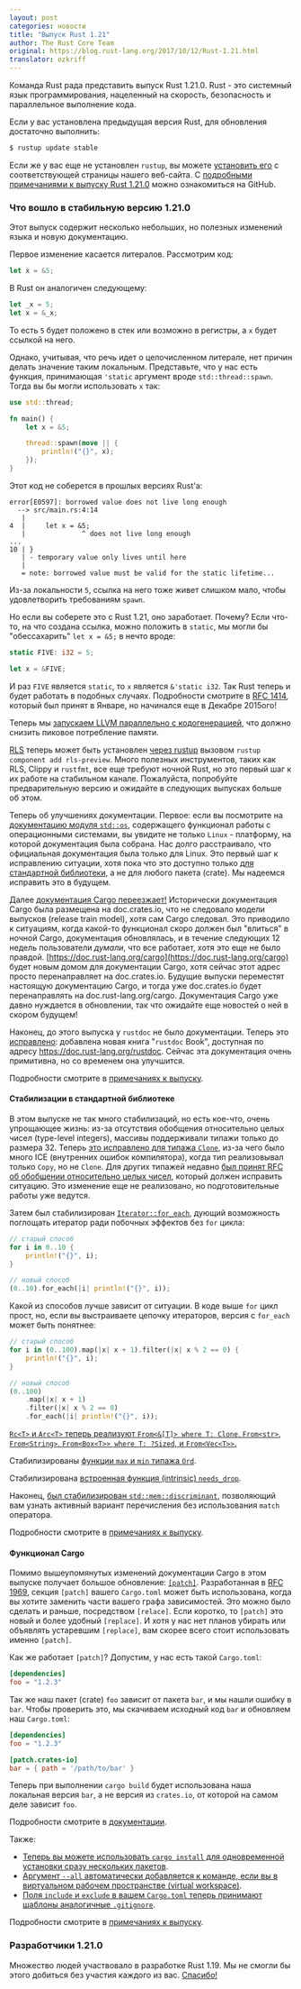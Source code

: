 ```yaml
---
layout: post
categories: новости
title: "Выпуск Rust 1.21"
author: The Rust Core Team
original: https://blog.rust-lang.org/2017/10/12/Rust-1.21.html
translator: ozkriff
---
```


Команда Rust рада представить выпуск Rust 1.21.0.
Rust - это системный язык программирования, нацеленный на скорость,
безопасность и параллельное выполнение кода.

Если у вас установлена предыдущая версия Rust, для обновления достаточно выполнить:

```bash
$ rustup update stable
```

Если же у вас еще не установлен `rustup`, вы можете [установить его][install]
с соответствующей страницы нашего веб-сайта.
С [подробными примечаниями к выпуску Rust 1.21.0][notes] можно ознакомиться на GitHub.

[install]: https://www.rust-lang.org/install.html
[notes]: https://github.com/rust-lang/rust/blob/master/RELEASES.md#version-1210-2017-10-12


### Что вошло в стабильную версию 1.21.0

Этот выпуск содержит несколько небольших, но полезных изменений языка и новую документацию.

Первое изменение касается литералов. Рассмотрим код:

```rust
let x = &5;
```

В Rust он аналогичен следующему:

```rust
let _x = 5;
let x = &_x;
```

То есть `5` будет положено в стек или возможно в регистры,
а `x` будет ссылкой на него.

Однако, учитывая, что речь идет о целочисленном литерале,
нет причин делать значение таким локальным.
Представьте, что у нас есть функция, принимающая `'static` аргумент
вроде `std::thread::spawn`.
Тогда вы бы могли использовать `x` так:

```rust
use std::thread;

fn main() {
    let x = &5;

    thread::spawn(move || {
        println!("{}", x);
    });
}
```

<!--cut-->

Этот код не соберется в прошлых версиях Rust'а:

```text
error[E0597]: borrowed value does not live long enough
  --> src/main.rs:4:14
   |
4  |     let x = &5;
   |              ^ does not live long enough
...
10 | }
   | - temporary value only lives until here
   |
   = note: borrowed value must be valid for the static lifetime...
```

Из-за локальности `5`, ссылка на него тоже живет слишком мало,
чтобы удовлетворить требованиям `spawn`.

Но если вы соберете это с Rust 1.21, оно заработает. Почему?
Если что-то, на что создана ссылка, можно положить в `static`,
мы могли бы "обессахарить" `let x = &5;` в нечто вроде:

```rust
static FIVE: i32 = 5;

let x = &FIVE;
```

И раз `FIVE` является `static`, то `x` является `&'static i32`.
Так Rust теперь и будет работать в подобных случаях.
Подробности смотрите в [RFC 1414],
который был принят в Январе, но начинался еще в Декабре 2015ого!

[RFC 1414]: https://github.com/rust-lang/rfcs/blob/master/text/1414-rvalue_static_promotion.md

Теперь мы
[запускаем LLVM параллельно с кодогенерацией](https://github.com/rust-lang/rust/pull/43506),
что должно снизить пиковое потребление памяти.

[RLS](https://github.com/rust-lang-nursery/rls/) теперь может быть установлен
[через rustup](https://github.com/rust-lang/rust/pull/44204) вызовом
`rustup component add rls-preview`.
Много полезных инструментов, таких как RLS,
Clippy и `rustfmt`, все еще требуют ночной Rust,
но это первый шаг к их работе на стабильном канале.
Пожалуйста, попробуйте предварительную версию
и ожидайте в следующих выпусках больше об этом.

Теперь об улучшениях документации. Первое: если вы посмотрите на
[документацию модуля `std::os`](https://doc.rust-lang.org/stable/std/os/),
содержащего функционал работы с операционными системами,
вы увидите не только `Linux` - платформу, на которой документация была собрана.
Нас долго расстраивало, что официальная документация была только для Linux.
Это первый шаг к исправлению ситуации,
хотя пока что это доступно только
[для стандартной библиотеки](https://github.com/rust-lang/rust/pull/43348),
а не для любого пакета (crate).
Мы надеемся исправить это в будущем.

Далее [документация Cargo переезжает!](https://github.com/rust-lang/rust/pull/43916)
Исторически документация Cargo была размещена на doc.crates.io,
что не следовало модели выпусков (release train model),
хотя сам Cargo следовал.
Это приводило к ситуациям, когда какой-то функционал скоро должен
был "влиться" в ночной Cargo,
документация обновлялась,
и в течение следующих 12 недель пользователи *думали*, что все работает,
хотя это еще не было правдой.
[https://doc.rust-lang.org/cargo](https://doc.rust-lang.org/cargo)
будет новым домом для документации Cargo,
хотя сейчас этот адрес просто перенаправляет на
doc.crates.io.
Будущие выпуски переместят настоящую документацию Cargo,
и тогда уже doc.crates.io будет перенаправлять на doc.rust-lang.org/cargo.
Документация Cargo уже давно нуждается в обновлении,
так что ожидайте еще новостей о ней в скором будущем!

Наконец, до этого выпуска у `rustdoc` не было документации.
Теперь это [исправлено](https://github.com/rust-lang/rust/pull/43863):
добавлена новая книга  "`rustdoc` Book",
доступная по адресу https://doc.rust-lang.org/rustdoc.
Сейчас эта документация очень примитивна, но со временем она улучшится.

Подробности смотрите в [примечаниях к выпуску][notes].


#### Стабилизации в стандартной библиотеке

В этом выпуске не так много стабилизаций, но есть кое-что, 
очень упрощающее жизнь:
из-за отсутствия обобщения относительно целых чисел (type-level integers),
массивы поддерживали типажи только до размера 32.
Теперь [это исправлено для типажа `Clone`](https://github.com/rust-lang/rust/pull/43690),
из-за чего было много ICE (внутренних ошибок компилятора),
когда тип реализовывал только `Copy`, но не `Clone`.
Для других типажей недавно
[был принят RFC об обобщении относительно целых чисел](https://github.com/rust-lang/rfcs/blob/master/text/2000-const-generics.md),
который должен исправить ситуацию.
Это изменение еще не реализовано, но подготовительные работы уже ведутся.

Затем был стабилизирован [`Iterator::for_each`](https://github.com/rust-lang/rust/pull/44567),
дующий возможность поглощать итератор ради побочных эффектов
без `for` цикла:

```rust
// старый способ
for i in 0..10 {
    println!("{}", i);
}

// новый способ
(0..10).for_each(|i| println!("{}", i));
```

Какой из способов лучше зависит от ситуации.
В коде выше `for` цикл прост,
но, если вы выстраиваете цепочку итераторов,
версия с `for_each` может быть понятнее:

```rust
// старый способ
for i in (0..100).map(|x| x + 1).filter(|x| x % 2 == 0) {
    println!("{}", i);
}

// новый способ
(0..100)
    .map(|x| x + 1)
    .filter(|x| x % 2 == 0)
    .for_each(|i| println!("{}", i));
```

[`Rc<T>` и `Arc<T>` теперь реализуют `From<&[T]> where T: Clone`, `From<str>`,
`From<String>`, `From<Box<T>> where T: ?Sized`, и
`From<Vec<T>>`.](https://github.com/rust-lang/rust/pull/42565)

Стабилизированы [функции `max` и `min` типажа `Ord`](https://github.com/rust-lang/rust/pull/44593).

Стабилизирована [встроенная функция (intrinsic) `needs_drop`](https://github.com/rust-lang/rust/pull/44639).

Наконец, [был стабилизирован `std::mem::discriminant`](https://doc.rust-lang.org/std/mem/fn.discriminant.html),
позволяющий вам узнать активный вариант перечисления
без использования `match` оператора.

Подробности смотрите в [примечаниях к выпуску][notes].


#### Функционал Cargo

Помимо вышеупомянутых изменений документации
Cargo в этом выпуске получает большое обновление:
[`[patch]`](https://github.com/rust-lang/cargo/pull/4123).
Разработанная в [RFC 1969](https://github.com/rust-lang/rfcs/blob/master/text/1969-cargo-prepublish.md),
секция `[patch]` вашего `Cargo.toml` может быть использована, когда вы хотите
заменить части вашего графа зависимостей.
Это можно было сделать и раньше, посредством `[relace]`.
Если коротко, то `[patch]` это новый и более удобный `[replace]`.
И хотя у нас нет планов убирать или объявлять устаревшим `[replace]`,
вам скорее всего стоит использовать именно `[patch]`.

Как же работает `[patch]`? Допустим, у нас есть такой `Cargo.toml`:

```toml
[dependencies]
foo = "1.2.3"
```

Так же наш пакет (crate) `foo` зависит от пакета `bar`,
и мы нашли ошибку в `bar`.
Чтобы проверить это, мы скачиваем исходный код `bar`
и обновляем наш `Cargo.toml`:

```toml
[dependencies]
foo = "1.2.3"

[patch.crates-io]
bar = { path = '/path/to/bar' }
```

Теперь при выполнении `cargo build` будет использована наша локальная версия `bar`,
а не версия из `crates.io`, от которой на самом деле зависит `foo`.

Подробности смотрите в 
[документации](http://doc.crates.io/manifest.html#the-patch-section).

Также:

* [Теперь вы можете использовать `cargo install` для одновременной установки сразу нескольких пакетов](https://github.com/rust-lang/cargo/pull/4216).
* [Аргумент `--all` автоматически добавляется к команде, если вы в виртуальном рабочем пространстве (virtual workspace)](https://github.com/rust-lang/cargo/pull/4335).
* [Поля `include` и `exclude` в вашем `Cargo.toml` теперь принимают шаблоны аналогичные `.gitignore`](https://github.com/rust-lang/cargo/pull/4270).

Подробности смотрите в [примечаниях к выпуску][notes].


### Разработчики 1.21.0

Множество людей участвовало в разработке Rust 1.19.
Мы не смогли бы этого добиться без участия каждого из вас.
[Спасибо!](https://thanks.rust-lang.org/rust/1.21.0)
